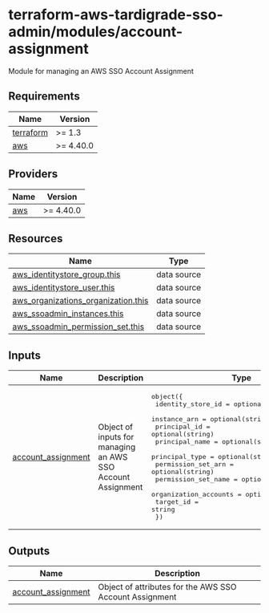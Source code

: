 # terraform-aws-tardigrade-sso-admin/modules/account-assignment

Module for managing an AWS SSO Account Assignment

<!-- BEGIN TFDOCS -->
## Requirements

| Name | Version |
|------|---------|
| <a name="requirement_terraform"></a> [terraform](#requirement\_terraform) | >= 1.3 |
| <a name="requirement_aws"></a> [aws](#requirement\_aws) | >= 4.40.0 |

## Providers

| Name | Version |
|------|---------|
| <a name="provider_aws"></a> [aws](#provider\_aws) | >= 4.40.0 |

## Resources

| Name | Type |
|------|------|
| [aws_identitystore_group.this](https://registry.terraform.io/providers/hashicorp/aws/latest/docs/data-sources/identitystore_group) | data source |
| [aws_identitystore_user.this](https://registry.terraform.io/providers/hashicorp/aws/latest/docs/data-sources/identitystore_user) | data source |
| [aws_organizations_organization.this](https://registry.terraform.io/providers/hashicorp/aws/latest/docs/data-sources/organizations_organization) | data source |
| [aws_ssoadmin_instances.this](https://registry.terraform.io/providers/hashicorp/aws/latest/docs/data-sources/ssoadmin_instances) | data source |
| [aws_ssoadmin_permission_set.this](https://registry.terraform.io/providers/hashicorp/aws/latest/docs/data-sources/ssoadmin_permission_set) | data source |

## Inputs

| Name | Description | Type | Default | Required |
|------|-------------|------|---------|:--------:|
| <a name="input_account_assignment"></a> [account\_assignment](#input\_account\_assignment) | Object of inputs for managing an AWS SSO Account Assignment | <pre>object({<br/>    identity_store_id     = optional(string)<br/>    instance_arn          = optional(string)<br/>    principal_id          = optional(string)<br/>    principal_name        = optional(string)<br/>    principal_type        = optional(string, "GROUP")<br/>    permission_set_arn    = optional(string)<br/>    permission_set_name   = optional(string)<br/>    organization_accounts = optional(list(string))<br/>    target_id             = string<br/>  })</pre> | n/a | yes |

## Outputs

| Name | Description |
|------|-------------|
| <a name="output_account_assignment"></a> [account\_assignment](#output\_account\_assignment) | Object of attributes for the AWS SSO Account Assignment |

<!-- END TFDOCS -->
